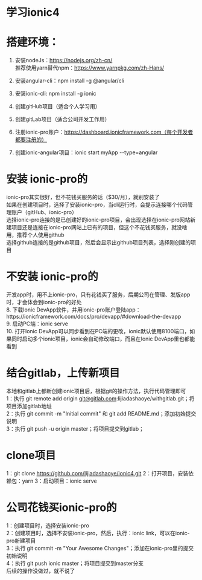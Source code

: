 # 学习ionic4
# 搭建环境：
1.	安装nodeJs：https://nodejs.org/zh-cn/<br>
推荐使用yarn替代npm：https://www.yarnpkg.com/zh-Hans/
2.	安装angular-cli：npm install -g @angular/cli
3.	安装ionic-cli: npm install -g ionic

4.	创建gitHub项目（适合个人学习用）<br>
5.	创建gitLab项目（适合公司开发工作用）<br>
6.  注册ionic-pro账户：https://dashboard.ionicframework.com（每个开发者都要注册的）<br>
7.	创建ionic-angular项目：ionic start myApp --type=angular<br>
# 安装 ionic-pro的
ionic-pro其实很好，但不花钱买服务的话（$30/月），就别安装了<br>
如果在创建项目时，选择了安装ionic-pro，当cli运行时，会提示连接哪个代码管理账户（gitHub、ionic-pro）<br>
选择ionic-pro连接的是已创建好的ionic-pro项目，会出现选择在ionic-pro网站新建项目还是连接在ionic-pro网站上已有的项目，但这个不花钱买服务，就没啥用，推荐个人使用github<br>
选择github连接的是github项目，然后会显示出github项目列表，选择刚创建的项目<br>
# 不安装 ionic-pro的
开发app时，用不上ionic-pro，只有花钱买了服务，后期公司在管理、发版app时，才会体会到ionic-pro的好处<br>
8.	下载Ionic DevApp软件，并用ionic-pro账户登陆app：https:\/\/ionicframework.com/docs/pro/devapp/#download-the-devapp<br>
9.	启动PC端：ionic serve<br>
10.	打开Ionic DevApp可以同步看到在PC端的更改，ionic默认使用8100端口，如果同时启动多个ionic项目，ionic会自动修改端口，而且在Ionic DevApp里也都能看到
# 结合gitlab，上传新项目
本地和gitlab上都新创建ionic项目后，根据git的操作方法，执行代码管理即可<br>
1：执行 git remote add origin git@gitlab.com:lijiadashaoye/withgitlab.git；将项目添加gitlab地址<br>
2：执行 git commit -m "Initial commit" 和 git add README.md；添加初始提交说明<br>
3：执行 git push -u origin master；将项目提交到gitlab；<br>
# clone项目
1：git clone https://github.com/lijiadashaoye/ionic4.git
2：打开项目，安装依赖包：yarn
3：启动项目：ionic serve
# 公司花钱买ionic-pro的
1：创建项目时，选择安装ionic-pro<br>
2：创建项目时，选择不安装ionic-pro，然后，执行：ionic link，可以在ionic-pro新建项目<br>
3：执行 git commit -m "Your Awesome Changes"；添加在ionic-pro里的提交初始说明<br>
4：执行 git push ionic master；将项目提交到master分支<br>
后续的操作没做过，就不说了

